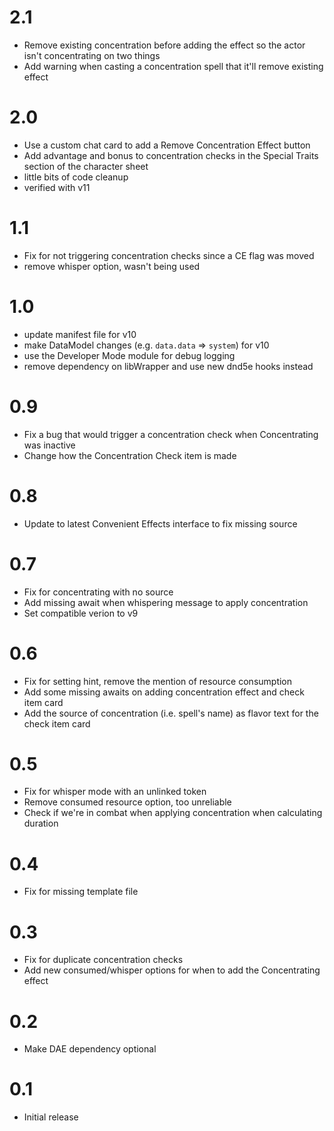 # 2.1

- Remove existing concentration before adding the effect so the actor isn't concentrating on two things
- Add warning when casting a concentration spell that it'll remove existing effect

# 2.0

- Use a custom chat card to add a Remove Concentration Effect button
- Add advantage and bonus to concentration checks in the Special Traits section of the character sheet
- little bits of code cleanup
- verified with v11

# 1.1

- Fix for not triggering concentration checks since a CE flag was moved
- remove whisper option, wasn't being used

# 1.0

- update manifest file for v10
- make DataModel changes (e.g. `data.data` => `system`) for v10
- use the Developer Mode module for debug logging
- remove dependency on libWrapper and use new dnd5e hooks instead

# 0.9

- Fix a bug that would trigger a concentration check when Concentrating was inactive
- Change how the Concentration Check item is made

# 0.8

- Update to latest Convenient Effects interface to fix missing source

# 0.7

- Fix for concentrating with no source
- Add missing await when whispering message to apply concentration
- Set compatible verion to v9

# 0.6

- Fix for setting hint, remove the mention of resource consumption
- Add some missing awaits on adding concentration effect and check item card
- Add the source of concentration (i.e. spell's name) as flavor text for the check item card

# 0.5

- Fix for whisper mode with an unlinked token
- Remove consumed resource option, too unreliable
- Check if we're in combat when applying concentration when calculating duration

# 0.4

- Fix for missing template file

# 0.3

- Fix for duplicate concentration checks
- Add new consumed/whisper options for when to add the Concentrating effect

# 0.2

- Make DAE dependency optional

# 0.1

- Initial release
